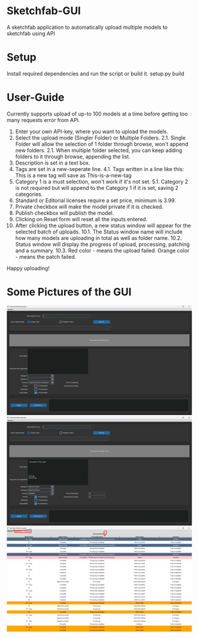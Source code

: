 # Sketchfab-GUI
A sketchfab application to automatically upload multiple models to sketchfab using API

# Setup
Install required dependencies and run the script or build it.
setup.py build

# User-Guide
Currently supports upload of up-to 100 models at a time before getting too many requests error from API.
1. Enter your own API-key, where you want to upload the models.
2. Select the upload mode (Singler Folder) or Multiple Folders.
2.1. Single Folder will allow the selection of 1 folder through browse, won't append new folders.
2.1. When multiple folder selected, you can keep adding folders to it through browse, appending the list.
3. Description is set in a text box.
4. Tags are set in a new-seperate line.
4.1. Tags written in a line like this: This is a new tag will save as This-is-a-new-tag
5. Category 1 is a must selection, won't work if it's not set.
5.1. Category 2 is not required but will append to the Category 1 if it is set, saving 2 categories.
6. Standard or Editorial licenses require a set price, minimum is 3.99.
7. Private checkbox will make the model private if it is checked.
8. Publish checkbox will publish the model.
9. Clicking on Reset form will reset all the inputs entered.
10. After clicking the upload button, a new status window will appear for the selected batch of uploads.
10.1. The Status window name will include how many models are uploading in total as well as folder name.
10.2. Status window will display the progress of upload, processing, patching and a summary.
10.3. Red color - means the upload failed. Orange color - means the patch failed.

Happy uploading!

# Some Pictures of the GUI

![alt text](https://github.com/KarolisJasad/Sketchfab-GUI/blob/main/Sketchfabmain.png?raw=true)
![alt text](https://github.com/KarolisJasad/Sketchfab-GUI/blob/main/SketchfabMainText.png?raw=true)
![alt text](https://github.com/KarolisJasad/Sketchfab-GUI/blob/main/SketchfabStatus.png?raw=true)
